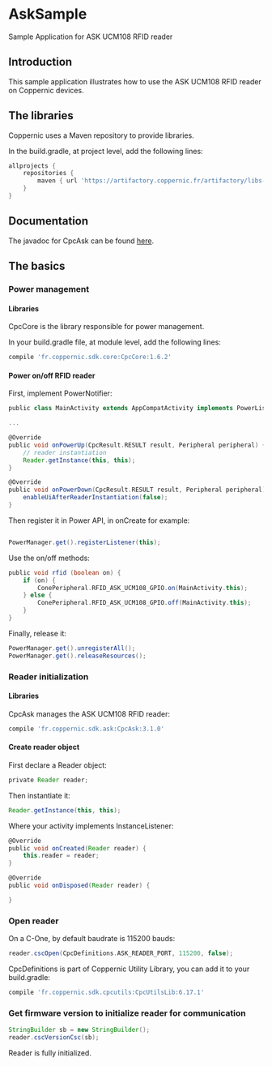 # AskSample
Sample Application for ASK UCM108 RFID reader

Introduction
------------
This sample application illustrates how to use the ASK UCM108 RFID reader on Coppernic devices.

The libraries
-------------

Coppernic uses a Maven repository to provide libraries.

In the build.gradle, at project level, add the following lines:

```groovy
allprojects {
    repositories {                
        maven { url 'https://artifactory.coppernic.fr/artifactory/libs-release'}
    }
}
```
Documentation
-------------

The javadoc for CpcAsk can be found [here](https://github.com/Coppernic/coppernic.github.io/raw/master/assets/CpcAsk-3.1.0-javadoc.jar).

The basics
----------
### Power management

#### Libraries
CpcCore is the library responsible for power management.

In your build.gradle file, at module level, add the following lines:

```groovy
compile 'fr.coppernic.sdk.core:CpcCore:1.6.2'
```
#### Power on/off RFID reader

First, implement PowerNotifier:

``` groovy
public class MainActivity extends AppCompatActivity implements PowerListener

...

@Override
public void onPowerUp(CpcResult.RESULT result, Peripheral peripheral) {
	// reader instantiation
	Reader.getInstance(this, this);
}

@Override
public void onPowerDown(CpcResult.RESULT result, Peripheral peripheral) {
	enableUiAfterReaderInstantiation(false);
}

```
Then register it in Power API, in onCreate for example:

```groovy

PowerManager.get().registerListener(this);

```
Use the on/off methods:

```groovy
public void rfid (boolean on) {
    if (on) {
		ConePeripheral.RFID_ASK_UCM108_GPIO.on(MainActivity.this);
	} else {
		ConePeripheral.RFID_ASK_UCM108_GPIO.off(MainActivity.this);
	}
}
```

Finally, release it:

```groovy
PowerManager.get().unregisterAll();
PowerManager.get().releaseResources();
```

### Reader initialization
#### Libraries
CpcAsk manages the ASK UCM108 RFID reader:

```groovy
compile 'fr.coppernic.sdk.ask:CpcAsk:3.1.0'
```

#### Create reader object
First declare a Reader object:

```groovy
private Reader reader;
```
Then instantiate it:

```groovy
Reader.getInstance(this, this);
```

Where your activity implements InstanceListener<Reader>:

```groovy
@Override
public void onCreated(Reader reader) {
    this.reader = reader;    
}

@Override
public void onDisposed(Reader reader) {

}
```

### Open reader
On a C-One, by default baudrate is 115200 bauds:

```groovy
reader.cscOpen(CpcDefinitions.ASK_READER_PORT, 115200, false);
```
CpcDefinitions is part of Coppernic Utility Library, you can add it to your build.gradle:

```groovy
compile 'fr.coppernic.sdk.cpcutils:CpcUtilsLib:6.17.1'
```

### Get firmware version to initialize reader for communication

```groovy
StringBuilder sb = new StringBuilder();
reader.cscVersionCsc(sb);
```
Reader is fully initialized.
